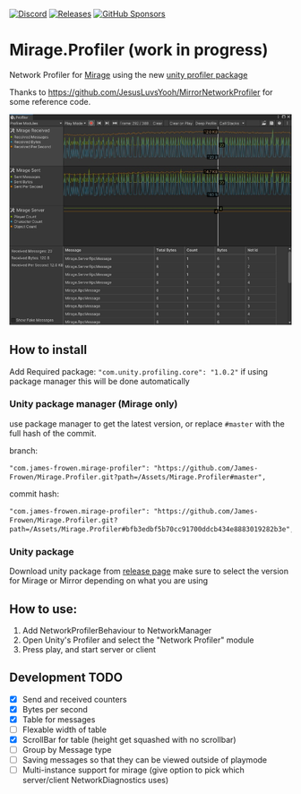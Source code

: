 [![Discord](https://img.shields.io/discord/809535064551456888.svg)](https://discordapp.com/invite/DTBPBYvexy)
[![Releases](https://img.shields.io/github/release/James-Frowen/Mirage.Profiler.svg?include_prereleases&sort=semver)](https://github.com/James-Frowen/Mirage.Profiler/releases/latest)
[![GitHub Sponsors](https://img.shields.io/github/sponsors/James-Frowen)](https://github.com/sponsors/James-Frowen)

# Mirage.Profiler (work in progress)

Network Profiler for [Mirage](https://github.com/MirageNet/Mirage) using the new [unity profiler package](https://docs.unity3d.com/Packages/com.unity.profiling.core@1.0/manual/index.html)


Thanks to https://github.com/JesusLuvsYooh/MirrorNetworkProfiler for some reference code.

![Profiler example](./profiler-example.jpg)

## How to install

Add Required package: `"com.unity.profiling.core": "1.0.2"` if using package manager this will be done automatically

### Unity package manager (Mirage only)
use package manager to get the latest version, or replace `#master` with the full hash of the commit.

branch:
```
"com.james-frowen.mirage-profiler": "https://github.com/James-Frowen/Mirage.Profiler.git?path=/Assets/Mirage.Profiler#master",
```
commit hash:
```
"com.james-frowen.mirage-profiler": "https://github.com/James-Frowen/Mirage.Profiler.git?path=/Assets/Mirage.Profiler#bfb3edbf5b70cc91700ddcb434e8883019282b3e",
```

### Unity package

Download unity package from [release page](https://github.com/James-Frowen/Mirage.Profiler/releases) make sure to select the version for Mirage or Mirror depending on what you are using


## How to use:

1) Add NetworkProfilerBehaviour to NetworkManager
2) Open Unity's Profiler and select the "Network Profiler" module
3) Press play, and start server or client

## Development TODO

- [x] Send and received counters
- [x] Bytes per second
- [x] Table for messages
- [ ] Flexable width of table
- [x] ScrollBar for table (height get squashed with no scrollbar)
- [ ] Group by Message type
- [ ] Saving messages so that they can be viewed outside of playmode
- [ ] Multi-instance support for mirage (give option to pick which server/client NetworkDiagnostics uses)